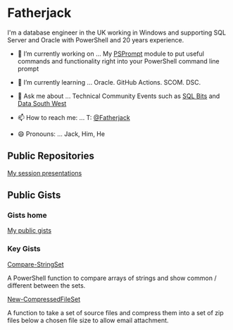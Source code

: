 # Fatherjack

I'm a database engineer in the UK working in Windows and supporting SQL Server and Oracle with PowerShell and 20 years experience.

- 🔭 I’m currently working on ...
 My [PSPrompt](https://github.com/fatherjack/PSPrompt) module to put useful commands and functionality right into your PowerShell command line prompt

- 🌱 I’m currently learning ...
Oracle.
GitHub Actions.
SCOM.
DSC.

- 💬 Ask me about ...
Technical Community Events such as [SQL Bits](https://www.sqlbits.com) and [Data South West](https://www.meetup.com/SQL-South-West)

- 📫 How to reach me: ...
T: [@Fatherjack](https://twitter.com/fatherjack)

- 😄 Pronouns: ...
Jack, Him, He

## Public Repositories

[My session presentations](https://github.com/fatherjack/Sessions "My sessions")

## Public Gists

### Gists home

[My public gists](https://gist.github.com/fatherjack)

### Key Gists

[Compare-StringSet](https://gist.github.com/fatherjack/4c91cc6832b8b02d1b7319716a5fba52)

A PowerShell function to compare arrays of strings and show common / different between the sets.

[New-CompressedFileSet](https://gist.github.com/fatherjack/f28b6f3ae8df8d363a3f810d894aadf3)

A function to take a set of source files and compress them into a set of zip files below a chosen file size to allow email attachment.

